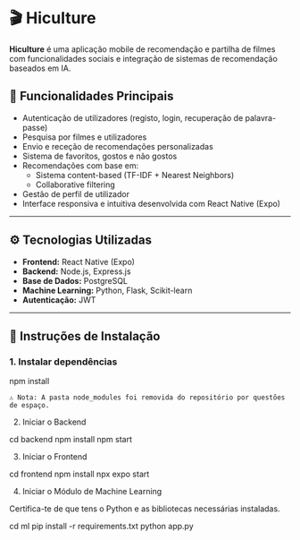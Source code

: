 # 🎬 Hiculture

**Hiculture** é uma aplicação mobile de recomendação e partilha de filmes com funcionalidades sociais e integração de sistemas de recomendação baseados em IA.

## 📱 Funcionalidades Principais

- Autenticação de utilizadores (registo, login, recuperação de palavra-passe)
- Pesquisa por filmes e utilizadores
- Envio e receção de recomendações personalizadas
- Sistema de favoritos, gostos e não gostos
- Recomendações com base em:
  - Sistema content-based (TF-IDF + Nearest Neighbors)
  - Collaborative filtering
- Gestão de perfil de utilizador
- Interface responsiva e intuitiva desenvolvida com React Native (Expo)

---

## ⚙️ Tecnologias Utilizadas

- **Frontend:** React Native (Expo)
- **Backend:** Node.js, Express.js
- **Base de Dados:** PostgreSQL
- **Machine Learning:** Python, Flask, Scikit-learn
- **Autenticação:** JWT

---

## 🚀 Instruções de Instalação

### 1. Instalar dependências

npm install

    ⚠️ Nota: A pasta node_modules foi removida do repositório por questões de espaço.

2. Iniciar o Backend

cd backend
npm install
npm start

3. Iniciar o Frontend

cd frontend
npm install
npx expo start

4. Iniciar o Módulo de Machine Learning

Certifica-te de que tens o Python e as bibliotecas necessárias instaladas.

cd ml
pip install -r requirements.txt
python app.py
